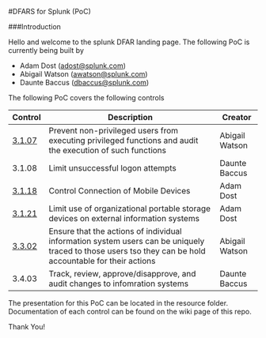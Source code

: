#DFARS for Splunk (PoC)

###Introduction

Hello and welcome to the splunk DFAR landing page. The following PoC is currently being built by 

* Adam Dost (adost@splunk.com)
* Abigail Watson (awatson@splunk.com)
* Daunte Baccus (dbaccus@splunk.com)

The following PoC covers the following controls



Control | Description | Creator
--- | --- | ---
[3.1.07](https://github.com/asoccer/DFAR_Splunk_PoC/wiki/Control-3.1.07) | Prevent non-privileged users from executing privileged functions and audit the execution of such functions | Abigail Watson
3.1.08 | Limit unsuccessful logon attempts | Daunte Baccus
[3.1.18](https://github.com/asoccer/DFAR_Splunk_PoC/wiki/Control-3.1.18) | Control Connection of Mobile Devices | Adam Dost
[3.1.21](https://github.com/asoccer/DFAR_Splunk_PoC/wiki/Control-3.1.21) | Limit use of organizational portable storage devices on external information systems | Adam Dost
[3.3.02](https://github.com/asoccer/DFAR_Splunk_PoC/wiki/Control-3.3.02) | Ensure that the actions of individual information system users can be uniquely traced to those users tso they can be hold accountable for their actions | Abigail Watson
3.4.03 | Track, review, approve/disapprove, and audit changes to infomration systems | Daunte Baccus

The presentation for this PoC can be located in the resource folder. Documentation of each control can be found on the wiki page of this repo.

Thank You!


